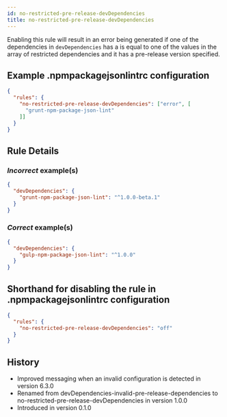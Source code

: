 ```yaml
---
id: no-restricted-pre-release-devDependencies
title: no-restricted-pre-release-devDependencies
---
```


Enabling this rule will result in an error being generated if one of the dependencies in `devDependencies` has a is equal to one of the values in the array of restricted dependencies and it has a pre-release version specified.

## Example .npmpackagejsonlintrc configuration

```json
{
  "rules": {
    "no-restricted-pre-release-devDependencies": ["error", [
      "grunt-npm-package-json-lint"
    ]]
  }
}
```

## Rule Details

### *Incorrect* example(s)

```json
{
  "devDependencies": {
    "grunt-npm-package-json-lint": "^1.0.0-beta.1"
  }
}
```

### *Correct* example(s)

```json
{
  "devDependencies": {
    "gulp-npm-package-json-lint": "^1.0.0"
  }
}
```

## Shorthand for disabling the rule in .npmpackagejsonlintrc configuration

```json
{
  "rules": {
    "no-restricted-pre-release-devDependencies": "off"
  }
}
```

## History

* Improved messaging when an invalid configuration is detected in version 6.3.0
* Renamed from devDependencies-invalid-pre-release-dependencies to no-restricted-pre-release-devDependencies in version 1.0.0
* Introduced in version 0.1.0
